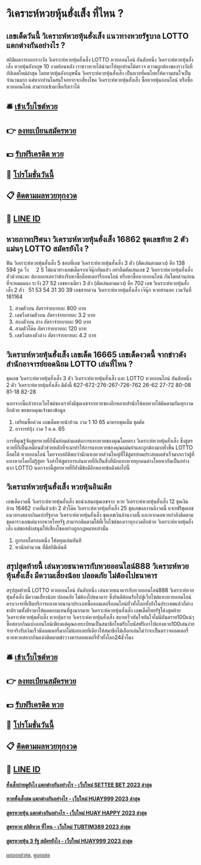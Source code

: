 # วิเคราะห์หวยหุ้นฮั่งเส็ง ที่ไหน ?
## เลขเด็ดวันนี้ วิเคราะห์หวยหุ้นฮั่งเส็ง แนวทางหวยรัฐบาล LOTTO แตกต่างกันอย่างไร ?
สถิติผลการออกรางวัล วิเคราะห์หวยหุ้นฮั่งเส็ง LOTTO หวยออนไลน์ อันดับหนึ่ง วิเคราะห์หวยหุ้นฮั่งเส็ง หวยหุ้นอังกฤษ 10 งวดย้อนหลัง เราชาวหวยได้นำมาให้ทุกท่านได้ตรวจ ความถูกต้องของรางวัลที่อัปเดตใหม่ล่าสุด โดยหวยหุ้นอังกฤษนั้น วิเคราะห์หวยหุ้นฮั่งเส็ง เป็นหวยที่คนไทยให้ความสนใจเป็นจำนวนมาก แต่หากท่านใดสนใจอยากจะเสี่ยงโชค วิเคราะห์หวยหุ้นฮั่งเส็ง ซื้อหวยหุ้นออนไลน์ หรือซื้อหวยออนไลน์ สามารถเข้ามาซื้อกับเราได้

## 🛎 [เข้าเว็บไซต์หวย](https://bit.ly/3BG5bNw)
## 👉 [ลงทะเบียนสมัครหวย](https://bit.ly/3BG5bNw)
## 💵 [รับฟรีเครดิต หวย](https://bit.ly/3C3mvgS)
## 👑 [โปรโมชั่นวันนี้](https://bit.ly/3C3mvgS)
## 📋 [ติดตามผลหวยทุกงวด](https://bit.ly/3C3mvgS)
## 📱 [LINE ID](https://bit.ly/3C3mvgS)

## หวยภาพปริศนา วิเคราะห์หวยหุ้นฮั่งเส็ง 16862 ชุดเลขท้าย 2 ตัวแม่นๆ LOTTO สมัครยังไง ?
ฟัน วิเคราะห์หวยหุ้นฮั่งเส็ง 5
ชอบที่เลข วิเคราะห์หวยหุ้นฮั่งเส็ง 3 ตัว (ตัดเล่นตามดวง) คือ 138 594
รูด วิ่ง     2 5
ได้แนวทางเลขเด็ดจากเจ๊นุ๊กกันแล้ว อย่าลืมตัดเล่นเลข 2 วิเคราะห์หวยหุ้นฮั่งเส็ง ตัวด้วยนะคะ ต้องบอกเลยว่าต้องรีบหาซื้อล็อตเตอร์รี่ออนไลน์ หรือหาซื้อหวยออนไลน์ กันโดยด่วนก่อนที่จะหมดแผง
ระวัง 27 52
เลขหางเดียว 3 ตัว (ตัดเล่นตามดวง) คือ 702
เลข วิเคราะห์หวยหุ้นฮั่งเส็ง 2 ตัว   51 53 54 31 30 39
เลขสายด่วน วิเคราะห์หวยหุ้นฮั่งเส็ง เจ๊นุ๊ก หวยฮานอย งวดวันที่ 181164
1. สามตัวบน อัตราจ่ายบาทละ 800 บาท
2. เลขวิ่งสามตัวบน อัตราจ่ายบาทละ 3.2 บาท
3. สองตัวบน ล่าง อัตราจ่ายบาทละ 90 บาท
4. สามตัวโต๊ด อัตราจ่ายบาทละ 120 บาท
5. เลขวิ่งสองตัวล่าง อัตราจ่ายบาทละ 4.2 บาท

## วิเคราะห์หวยหุ้นฮั่งเส็ง เลขเด็ด 16665 เลขเด็ดงวดนี้ จากข่าวดัง สำนักอาจารย์ยอดนิยม LOTTO เล่นที่ไหน ?
ชุดเลข วิเคราะห์หวยหุ้นฮั่งเส็ง 3 ตัว วิเคราะห์หวยหุ้นฮั่งเส็ง และ LOTTO หวยออนไลน์ อันดับหนึ่ง 2 ตัว วิเคราะห์หวยหุ้นฮั่งเส็ง มีดังนี้
627-672-276-267-726-762
26-62
27-72
80-08
81-18
82-28

นอกจากนี้แล้วทางเว็บไซต์ของเรายังมีชุดเลขจากหวยซองอีกหลายสำนักให้คอหวยได้ติดตามกันทุกงวดอีกด้วย
ขอขอบคุณเจ้าของข้อมูล
1. เตรียมซื้อด่วน เลขเด็ดหวยน้าอ้วน งวด 1 10 65 มาครบชุดเต็ม ชุดตัด
2. อาจารย์กุ้ง งวด 1 ต.ค. 65

การที่คุณรู้จักสูตรหวยยี่กีนั้นย่อมส่งผลต่อการแทงหวยของคุณโดยตรง วิเคราะห์หวยหุ้นฮั่งเส็ง ซึ่งสูตรหวยยี่กีเป็นเหมือนตัวช่วยหลักที่จะมาทำให้การแทงหวยของคุณแม่นยำและถูกต้องมากยิ่งขึ้น LOTTO ล็อตโต้ หวยออนไลน์ โดยจากสถิติพบว่านักแทงหวยส่วนใหญ่ที่ใช้สูตรย่อมประสบผลสำเร็จมากกว่าผู้ที่แทงหวยโดยไม่รู้สูตร จึงทำให้สูตรการเล่นหวยยี่กีเป็นสิ่งที่นักแทงหวยทุกคนต่างโหยหากันเป็นอย่างมาก LOTTO นอกจากนี้สูตรหวยยี่กียังมีข้อดีอีกหลายข้อดังต่อไปนี้

## วิเคราะห์หวยหุ้นฮั่งเส็ง หวยหุ้นอินเดีย
เลขเด็ดงวดนี้ วิเคราะห์หวยหุ้นฮั่งเส็ง ขอนำเสนอชุดเลขจาก หวย วิเคราะห์หวยหุ้นฮั่งเส็ง 12 ชุดเงินล้าน 16462 งวดที่แล้วเข้า 2 ตัวโต๊ด วิเคราะห์หวยหุ้นฮั่งเส็ง 25 ชุดเลขผลงานดีงวดนี้ แจกฟรีชุดเลขแนวทางสลากกินแบ่งรัฐบาล วิเคราะห์หวยหุ้นฮั่งเส็ง ชุดเลขเงินล้านงวดนี้ และหากคอหวยกำลังติดตามชุดตารางเลขเด่นจากหวยไทยรัฐ สามารถติดตามได้ที่เว็บไซต์ของเราทุกงวดอีกด้วย วิเคราะห์หวยหุ้นฮั่งเส็ง แต่ขอสนับสนุนให้เสี่ยงโชคอย่างถูกกฎหมายเท่านั้น
1. ถูกรอบใดรอบหนึ่ง ให้หยุดเล่นทันที
2. หานักคำนวณ ที่มีสถิติเดินดี

## สรุปสุดท้ายนี้ เล่นหวยธนาคารกับหวยออนไลน์888 วิเคราะห์หวยหุ้นฮั่งเส็ง มีความเสี่ยงน้อย ปลอดภัย ไม่ต้องไปธนาคาร
สรุปสุดท้ายนี้ LOTTO หวยออนไลน์ อันดับหนึ่ง เล่นหวยธนาคารกับหวยออนไลน์888 วิเคราะห์หวยหุ้นฮั่งเส็ง มีความเสี่ยงน้อย ปลอดภัย ไม่ต้องไปธนาคาร ซึ่งยินดีต้อนรับไปสู่เว็บไซต์แทงหวยออนไลน์ครบวงจรที่เปิดบริการแทงหวยนานาประเภทซื้อลอตเตอรี่ออนไลน์ทั่วทั้งโลกทั้งยังในประเทศแล้วก็ต่างชาติรวมทั้งตีราคาให้ผลตอบแทนที่สูงมากมาย วิเคราะห์หวยหุ้นฮั่งเส็ง เลขเด็ดไทยรัฐโค้งสุดท้าย วิเคราะห์หวยหุ้นฮั่งเส็ง หวยลุ้นรวย วิเคราะห์หวยหุ้นฮั่งเส็ง สบายเร็วทันใจทันใจไม่มีอันตราย100แน่ๆซื้อสลากกินแบ่งออนไลน์เพียงแต่คุณลงทะเบียนเป็นสมาชิกใหม่รับโบนัสฟรีเอาไปแทงหวย100เล่นง่ายจ่ายจริงรับเงินเร็วมีลอตเตอรี่มากไม่น้อยเลยทีเดียวให้สมาชิกได้เลือกเล่นไม่ว่าจะเป็นตรวจลอตเตอรี่หวยหวยสลากกินแบ่งติดตามข่าววงหารลอตเตอรี่ทั่วทั้งโลก24ชั่วโมง

## 🛎 [เข้าเว็บไซต์หวย](https://bit.ly/3BG5bNw)
## 👉 [ลงทะเบียนสมัครหวย](https://bit.ly/3BG5bNw)
## 💵 [รับฟรีเครดิต หวย](https://bit.ly/3C3mvgS)
## 👑 [โปรโมชั่นวันนี้](https://bit.ly/3C3mvgS)
## 📋 [ติดตามผลหวยทุกงวด](https://bit.ly/3C3mvgS)
## 📱 [LINE ID](https://bit.ly/3C3mvgS)

#### [ฮั่งเส็งบ่ายดูยังไง แตกต่างกันอย่างไร - เว็บใหม่ SETTEE BET 2023 ล่าสุด](https://atom.io/themes/ฮั่งเส็งบ่ายดูยังไง%20แตกต่างกันอย่างไร%20-%20เว็บใหม่%20settee%20bet%202023%20ล่าสุด)
#### [หวยฮั่งเส็งสด แตกต่างกันอย่างไร - เว็บใหม่ HUAY999 2023 ล่าสุด](https://atom.io/themes/หวยฮั่งเส็งสด%20แตกต่างกันอย่างไร%20-%20เว็บใหม่%20huay999%202023%20ล่าสุด)
#### [สูตรหวยหุ้น แตกต่างกันอย่างไร - เว็บใหม่ HUAY HAPPY 2023 ล่าสุด](https://atom.io/themes/สูตรหวยหุ้น%20แตกต่างกันอย่างไร%20-%20เว็บใหม่%20huay%20happy%202023%20ล่าสุด)
#### [สูตรหวย สถิติหวย ที่ไหน - เว็บใหม่ TUBTIM389 2023 ล่าสุด](https://atom.io/themes/สูตรหวย%20สถิติหวย%20ที่ไหน%20-%20เว็บใหม่%20tubtim389%202023%20ล่าสุด)
#### [สูตรหวยหุ้น 3 รัฐ สมัครยังไง - เว็บใหม่ HUAY999 2023 ล่าสุด](https://atom.io/themes/สูตรหวยหุ้น%203%20รัฐ%20สมัครยังไง%20-%20เว็บใหม่%20huay999%202023%20ล่าสุด)

[ผลบอลล่าสุด](https://siamsport.tv "ผลบอลล่าสุด"), [ดูบอลสด](https://siamsport.tv/ดูบอลสด "ดูบอลสด")
